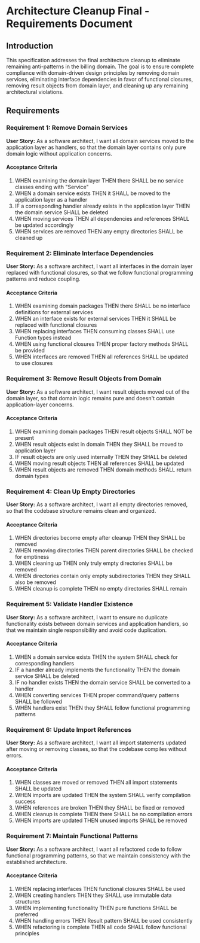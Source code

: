 # Architecture Cleanup Final - Requirements Document

## Introduction

This specification addresses the final architecture cleanup to eliminate remaining anti-patterns in the billing domain. The goal is to ensure complete compliance with domain-driven design principles by removing domain services, eliminating interface dependencies in favor of functional closures, removing result objects from domain layer, and cleaning up any remaining architectural violations.

## Requirements

### Requirement 1: Remove Domain Services

**User Story:** As a software architect, I want all domain services moved to the application layer as handlers, so that the domain layer contains only pure domain logic without application concerns.

#### Acceptance Criteria

1. WHEN examining the domain layer THEN there SHALL be no service classes ending with "Service"
2. WHEN a domain service exists THEN it SHALL be moved to the application layer as a handler
3. IF a corresponding handler already exists in the application layer THEN the domain service SHALL be deleted
4. WHEN moving services THEN all dependencies and references SHALL be updated accordingly
5. WHEN services are removed THEN any empty directories SHALL be cleaned up

### Requirement 2: Eliminate Interface Dependencies

**User Story:** As a software architect, I want all interfaces in the domain layer replaced with functional closures, so that we follow functional programming patterns and reduce coupling.

#### Acceptance Criteria

1. WHEN examining domain packages THEN there SHALL be no interface definitions for external services
2. WHEN an interface exists for external services THEN it SHALL be replaced with functional closures
3. WHEN replacing interfaces THEN consuming classes SHALL use Function types instead
4. WHEN using functional closures THEN proper factory methods SHALL be provided
5. WHEN interfaces are removed THEN all references SHALL be updated to use closures

### Requirement 3: Remove Result Objects from Domain

**User Story:** As a software architect, I want result objects moved out of the domain layer, so that domain logic remains pure and doesn't contain application-layer concerns.

#### Acceptance Criteria

1. WHEN examining domain packages THEN result objects SHALL NOT be present
2. WHEN result objects exist in domain THEN they SHALL be moved to application layer
3. IF result objects are only used internally THEN they SHALL be deleted
4. WHEN moving result objects THEN all references SHALL be updated
5. WHEN result objects are removed THEN domain methods SHALL return domain types

### Requirement 4: Clean Up Empty Directories

**User Story:** As a software architect, I want all empty directories removed, so that the codebase structure remains clean and organized.

#### Acceptance Criteria

1. WHEN directories become empty after cleanup THEN they SHALL be removed
2. WHEN removing directories THEN parent directories SHALL be checked for emptiness
3. WHEN cleaning up THEN only truly empty directories SHALL be removed
4. WHEN directories contain only empty subdirectories THEN they SHALL also be removed
5. WHEN cleanup is complete THEN no empty directories SHALL remain

### Requirement 5: Validate Handler Existence

**User Story:** As a software architect, I want to ensure no duplicate functionality exists between domain services and application handlers, so that we maintain single responsibility and avoid code duplication.

#### Acceptance Criteria

1. WHEN a domain service exists THEN the system SHALL check for corresponding handlers
2. IF a handler already implements the functionality THEN the domain service SHALL be deleted
3. IF no handler exists THEN the domain service SHALL be converted to a handler
4. WHEN converting services THEN proper command/query patterns SHALL be followed
5. WHEN handlers exist THEN they SHALL follow functional programming patterns

### Requirement 6: Update Import References

**User Story:** As a software architect, I want all import statements updated after moving or removing classes, so that the codebase compiles without errors.

#### Acceptance Criteria

1. WHEN classes are moved or removed THEN all import statements SHALL be updated
2. WHEN imports are updated THEN the system SHALL verify compilation success
3. WHEN references are broken THEN they SHALL be fixed or removed
4. WHEN cleanup is complete THEN there SHALL be no compilation errors
5. WHEN imports are updated THEN unused imports SHALL be removed

### Requirement 7: Maintain Functional Patterns

**User Story:** As a software architect, I want all refactored code to follow functional programming patterns, so that we maintain consistency with the established architecture.

#### Acceptance Criteria

1. WHEN replacing interfaces THEN functional closures SHALL be used
2. WHEN creating handlers THEN they SHALL use immutable data structures
3. WHEN implementing functionality THEN pure functions SHALL be preferred
4. WHEN handling errors THEN Result pattern SHALL be used consistently
5. WHEN refactoring is complete THEN all code SHALL follow functional principles